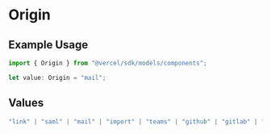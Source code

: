 # Origin

## Example Usage

```typescript
import { Origin } from "@vercel/sdk/models/components";

let value: Origin = "mail";
```

## Values

```typescript
"link" | "saml" | "mail" | "import" | "teams" | "github" | "gitlab" | "bitbucket" | "dsync" | "feedback" | "organization-teams"
```